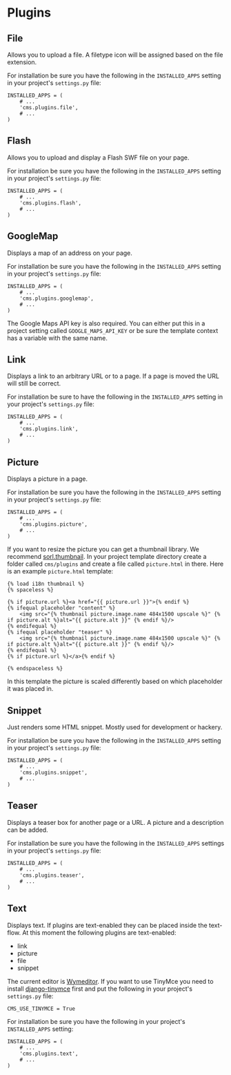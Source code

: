 Plugins
=======

File
----

Allows you to upload a file. A filetype icon will be assigned based on the file extension.

For installation be sure you have the following in the `INSTALLED_APPS` setting
in your project's `settings.py` file:

	INSTALLED_APPS = (
		# ...
		'cms.plugins.file',
		# ...
	)

Flash
-----

Allows you to upload and display a Flash SWF file on your page.

For installation be sure you have the following in the `INSTALLED_APPS` setting
in your project's `settings.py` file:

	INSTALLED_APPS = (
		# ...
		'cms.plugins.flash',
		# ...
	)
	

GoogleMap
---------

Displays a map of an address on your page.

For installation be sure you have the following in the `INSTALLED_APPS`
setting in your project's `settings.py` file:

	INSTALLED_APPS = (
		# ...
		'cms.plugins.googlemap',
		# ...
	)
	
The Google Maps API key is also required.
You can either put this in a project setting called `GOOGLE_MAPS_API_KEY`
or be sure the template context has a variable with the same name.

Link
----

Displays a link to an arbitrary URL or to a page. If a page is moved the URL will still be correct.

For installation be sure to have the following in the `INSTALLED_APPS`
setting in your project's `settings.py` file:

	INSTALLED_APPS = (
		# ...
		'cms.plugins.link',
		# ...
	)

Picture
-------

Displays a picture in a page.

For installation be sure you have the following in the `INSTALLED_APPS`
setting in your project's `settings.py` file:

	INSTALLED_APPS = (
		# ...
		'cms.plugins.picture',
		# ...
	)
	
If you want to resize the picture you can get a thumbnail library. We recommend
[sorl.thumbnail](http://code.google.com/p/sorl-thumbnail/).
In your project template directory create a folder called `cms/plugins` and create a file
called `picture.html` in there.
Here is an example `picture.html` template:

	{% load i18n thumbnail %}
	{% spaceless %}
	
	{% if picture.url %}<a href="{{ picture.url }}">{% endif %}
	{% ifequal placeholder "content" %}
		<img src="{% thumbnail picture.image.name 484x1500 upscale %}" {% if picture.alt %}alt="{{ picture.alt }}" {% endif %}/>
	{% endifequal %}
	{% ifequal placeholder "teaser" %}
		<img src="{% thumbnail picture.image.name 484x1500 upscale %}" {% if picture.alt %}alt="{{ picture.alt }}" {% endif %}/>
	{% endifequal %}
	{% if picture.url %}</a>{% endif %}
	
	{% endspaceless %}

In this template the picture is scaled differently based on which placeholder it was placed in.

Snippet
-------

Just renders some HTML snippet. Mostly used for development or hackery.

For installation be sure you have the following in the `INSTALLED_APPS`
setting in your project's `settings.py` file:

	INSTALLED_APPS = (
		# ...
		'cms.plugins.snippet',
		# ...
	)

Teaser
------

Displays a teaser box for another page or a URL. A picture and a description can be added.

For installation be sure you have the following in the `INSTALLED_APPS` settings
in your project's `settings.py` file:

	INSTALLED_APPS = (
		# ...
		'cms.plugins.teaser',
		# ...
	)

Text
----

Displays text.
If plugins are text-enabled they can be placed inside the text-flow. At this moment the following plugins are text-enabled:

- link
- picture
- file
- snippet

The current editor is [Wymeditor](http://www.wymeditor.org/).
If you want to use TinyMce you need to install [django-tinymce](http://code.google.com/p/django-tinymce/)
first and put the following in your project's `settings.py` file:

	CMS_USE_TINYMCE = True

For installation be sure you have the following in your project's `INSTALLED_APPS` setting:

	INSTALLED_APPS = (
		# ...
		'cms.plugins.text',
		# ...
	)

